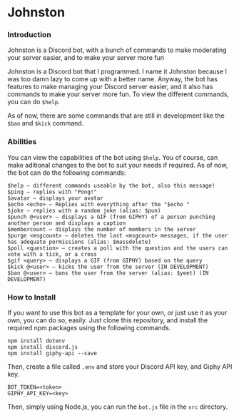 # Johnston

### Introduction
Johnston is a Discord bot, with a bunch of commands to make moderating your server easier, and to make your server more fun

Johnston is a Discord bot that I programmed. I name it Johnston because I was too damn lazy to come up with a better name. Anyway, the bot has features to make managing your Discord server easier, and it also has commands to make your server more fun.
To view the different commands, you can do `$help`.

As of now, there are some commands that are still in development like the `$ban` and `$kick` command. 

### Abilities
You can view the capabilities of the bot using `$help`. You of course, can make aditional changes to the bot to suit your needs if required. As of now, the bot can do the following commands:

```
$help — different commands useable by the bot, also this message!
$ping — replies with "Pong!"
$avatar — displays your avatar
$echo <echo> — Replies with everything after the "$echo "
$joke — replies with a random joke (alias: $pun)
$punch @<user> — displays a GIF (from GIPHY) of a person punching another person and displays a caption
$membercount — displays the number of members in the server
$purge <msgcount> — deletes the last <msgcount> messages, if the user has adequate permissions (alias: $massdelete)
$poll <question> — creates a poll with the question and the users can vote with a tick, or a cross
$gif <query> — displays a GIF (from GIPHY) based on the query
$kick @<user> — kicks the user from the server (IN DEVELOPMENT)
$ban @<user> — bans the user from the server (alias: $yeet) (IN DEVELOPMENT)
```

### How to Install
If you want to use this bot as a template for your own, or just use it as your own, you can do so, easily. Just clone this repository, and install the required npm packages using the following commands.
```
npm install dotenv
npm install discord.js
npm install giphy-api --save
```
Then, create a file called `.env` and store your Discord API key, and Giphy API key.
```
BOT_TOKEN=<token>
GIPHY_API_KEY=<key>
```

Then, simply using Node.js, you can run the `bot.js` file in the `src` directory. 

